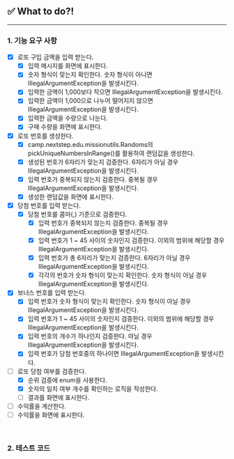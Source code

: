 ## ✅ What to do?!

***

### 1. 기능 요구 사항

+ [x] 로또 구입 금액을 입력 받는다.
    + [x] 입력 메시지를 화면에 표시한다.
    + [x] 숫자 형식이 맞는지 확인한다. 숫자 형식이 아니면 IllegalArgumentException을 발생시킨다.
    + [x] 입력한 금액이 1,000보다 작으면 IllegalArgumentException을 발생시킨다.
    + [x] 입력한 금액이 1,000으로 나누어 떨어지지 않으면 IllegalArgumentException을 발생시킨다.
    + [x] 입력한 금액을 수량으로 나눈다.
    + [x] 구매 수량을 화면에 표시한다.
+ [x] 로또 번호를 생성한다.
    + [x] camp.nextstep.edu.missionutils.Randoms의 pickUniqueNumbersInRange()를 활용하여 랜덤값을 생성한다.
    + [x] 생성된 번호가 6자리가 맞는지 검증한다. 6자리가 아닐 경우 IllegalArgumentException을 발생시킨다.
    + [x] 입력 번호가 중복되지 않는지 검증한다. 중복될 경우 IllegalArgumentException을 발생시킨다.
    + [x] 생성한 랜덤값을 화면에 표시한다.
+ [x] 당첨 번호를 입력 받는다.
    + [x] 당첨 번호를 콤마(,) 기준으로 검증한다.
        + [x] 입력 번호가 중복되지 않는지 검증한다. 중복될 경우 IllegalArgumentException을 발생시킨다.
        + [x] 입력 번호가 1 ~ 45 사이의 숫자인지 검증한다. 이외의 범위에 해당할 경우 IllegalArgumentException을 발생시킨다.
        + [x] 입력 번호가 총 6자리가 맞는지 검증한다. 6자리가 아닐 경우 IllegalArgumentException을 발생시킨다.
        + [x] 각각의 번호가 숫자 형식이 맞는지 확인한다. 숫자 형식이 아닐 경우 IllegalArgumentException을 발생시킨다.
+ [x] 보너스 번호를 입력 받는다.
    + [x] 입력 번호가 숫자 형식이 맞는지 확인한다. 숫자 형식이 아닐 경우 IllegalArgumentException을 발생시킨다.
    + [x] 입력 번호가 1 ~ 45 사이의 숫자인지 검증한다. 이외의 범위에 해당할 경우 IllegalArgumentException을 발생시킨다.
    + [x] 입력 번호의 개수가 하나인지 검증한다. 아닐 경우 IllegalArgumentException을 발생시킨다.
    + [x] 입력 번호가 당첨 번호중의 하나이면 IllegalArgumentException을 발생시킨다.
+ [ ] 로또 당첨 여부를 검증한다.
    + [x] 순위 검증에 enum을 사용한다.
    + [x] 숫자의 일치 여부 개수를 확인하는 로직을 작성한다.
    + [ ] 결과를 화면에 표시한다.
+ [ ] 수익률을 계산한다.
+ [ ] 수익률을 화면에 표시한다.

<br>

### 2. 테스트 코드

